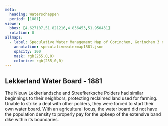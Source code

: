 ```yaml
---
meta:
  heading: Waterschappen
  period: [1881]
viewer:
  bbox: [4.627107,51.821216,4.836453,51.950431]
  rotation: 0
allmaps:
  - label: Speculative Water Management Map of Gorinchem, Gorinchem 3 no. 38. First Edition, series 1, 2023.  555 x 690 mm. Scale 1:10000. The Berlage. Based on Water Management Map 38 Gorinchem 3. First Edition, series 1, 1881. 690 x 555 mm. Scale 1:10000. Rijkswaterstaat.
    annotation: speculativewatermap1881.json
    opacity: 100
    mask: rgb(255,0,0)
    colorize: rgb(255,0,0)
---
```


## Lekkerland Water Board - 1881

The Nieuw Lekkerlandsche and Streefkerksche Polders had similar beginnings to their neighbors, protecting reclaimed land used for farming. Unable to strike a deal with other polders, they were forced to start their own water board. With an agricultural focus, the water board did not have the population density to properly pay for the upkeep of the extensive band dike within its boundaries. 
